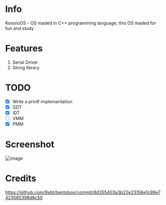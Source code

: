 # Info
KosoroOS - OS maded in С++ programming language, this OS maded for fun and study

# Features
1. Serial Driver
2. String library

# TODO
- [X] Write a printf implementation
- [X] GDT
- [X] IDT
- [ ] VMM
- [X] PMM

# Screenshot
![image](https://github.com/user-attachments/assets/1f9dc43d-1f5a-490b-b739-9969220bcf48)

# Credits
https://github.com/9xbt/bentobox/commit/8d355403a3b22e23158e1c99e7423585398d8c50
